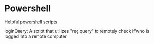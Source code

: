 # Powershell
Helpful powershell scripts

loginQuery: A script that utilizes "reg query" to remotely check if/who is logged into a remote computer
